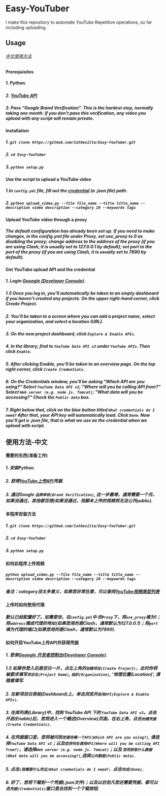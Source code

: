 # Easy-YouTuber
I make this repository to automate YouTube Repetitive operations, so far including uploading.

## Usage
###### [中文使用方法](#使用方法-中文)

#### Prerequisites
##### 1. Python.
##### 2.  [YouTube API](#get-youtube-upload-api-and-the-credential)
##### 3.  Pass "Google Brand Verification". This is the hardest step, normally taking one month. If you don't pass this verification, any video you upload with any script will remain private.

#### Installation

##### 1. `git clone https://github.com/Cathesilta/Easy-YouTuber.git`
##### 2. `cd Easy-YouTuber`
##### 3. `python setup.py`

#### Use the script to upload a YouTube video

##### 1.In `config.yml` file, fill out the [credential](#get-youtube-upload-api-and-the-credential) (a .json file) path.
##### 2. `python upload_video.py --file file_name --title title_name --description video description --category 20 --keywords tags`

#### Upload YouTube video through a proxy

##### The default configuration has already been set up. If you need to make changes, in the config.yml file under Proxy, set use_proxy to 0 as disabling the proxy; change address to the address of the proxy (if you are using Clash, it is usually set to 127.0.0.1 by default); set port to the port of the proxy (if you are using Clash, it is usually set to 7890 by default).


#### Get YouTube upload API and the credential

##### 1. Login [Gooogle (Developer Console)](https://console.developers.google.com/).
##### 1.5 Once you log in, you’ll automatically be taken to an empty dashboard if you haven't created any projects. On the upper right-hand corner, click Create Project.
##### 2. You’ll be taken to a screen where you can add a project name, select your organization, and select a location (URL).
##### 3. On the new project dashboard, click `Explore & Enable APIs`.
##### 4. In the library, find to `YouTube Data API v3` under `YouTube APIs`. Then click `Enable`.
##### 5. After clicking Enable, you’ll be taken to an overview page. On the top right corner, click `Create Credentials`.
##### 6. On the Credentials window, you'll be asking "Which API are you using?" Select `YouTube Data API v3`; "Where will you be calling API from?" Select `Web server (e.g. node js. Tomcat)`; "What data will you be accessing?" Check the `Public data` box.
##### 7. Right below that, click on the blue button titled `What credentials do I need?` After that, your API key will automatically load. Click `Done`. Now you'll get a .json file, that is what we use as the credential when we upload with script.
















## 使用方法-中文


#### 需要的东西(准备工作)
##### 1. 安装Python.
##### 2. 获得[YouTube上传API](#如何开启YouTube上传API并获得凭据)凭据.
##### 3. 通过Google `品牌审核(Brand Verification)`, 这一步最难，通常需要一个月。如果没通过，其他都百搭(如果没通过，用脚本上传的视频将无法公开public).



#### 本程序安装方法

##### 1. `git clone https://github.com/Cathesilta/Easy-YouTuber.git`
##### 2. `cd Easy-YouTuber`
##### 3. `python setup.py`

#### 如何此程序上传视频

##### `python upload_video.py --file file_name --title title_name --description video description --category 20 --keywords tags`
##### 备注：category没太多意义，如果您非常在意，可以查阅[YouTube视频类型列表](https://developers.google.com/youtube/v3/docs/videoCategories/list)


#### 上传时如何使用代理

##### 默认已经配置好了。如需更改，在`config.yml`中 的`Proxy`下，将`use_proxy`填为1；将`address`填成代理的地址(如果您用的是Clash，通常默认为127.0.0.1)；将`port`填为代理的端口(如果您用的是Clash，通常默认为7890).

#### 如何开启YouTube上传API并获得凭据

##### 1. 登录[Gooogle 开发者控制台(Developer Console)](https://console.developers.google.com/).
##### 1.5 如果你登入后是空白一片，点左上角的`创建项目(Create Project)`，此时你将被要求填写`项目名(Project Name)`, `组织(Organization)`, '地理位置(Location)', 请随意填写.
##### 2. 在新项目仪表板(Dashboard)上，单击浏览并`启用API(Explore & Enable APIs)`.
##### 3. 在库列表(Library)中，找到 YouTube API 下的 `YouTube Data API v3`。点击开启(Enable)后，您将进入一个概述(Overview)页面。在右上角，点击`创建凭据(Create Credentials)`.
##### 4. 在凭据窗口里，您将被问到`您要用哪一个API(Which API are you using?)`, 请选择`YouTube Data API v3`；以及`您将何处调用API(Where will you be calling API from?)`，请选择`Web server (e.g. node js. Tomcat)`；以及 `您将获取什么数据(What data will you be accessing?)`,选择`公共数据(Public data)`.
##### 5. 点击`(我需要什么凭证)What credentials do I need?`，点击`完成(Done)`.
##### 6. 好了，您将下载到一个凭据(.json文件)；以及以后但凡您还需要凭据，都可以去`凭据(Credentials)`窗口里去找到一个下载按钮.
